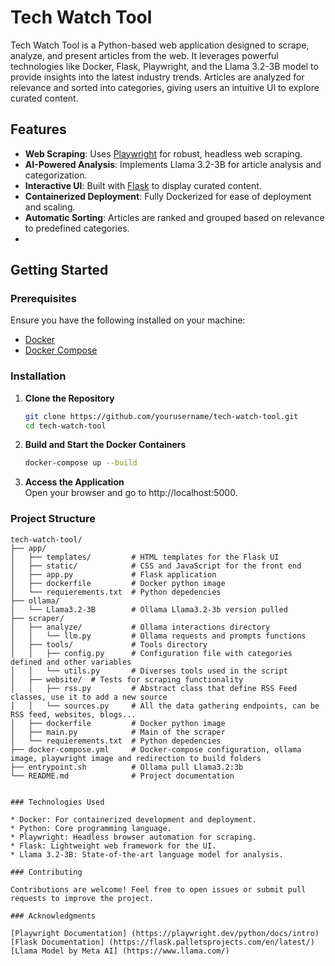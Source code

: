 # Tech Watch Tool

Tech Watch Tool is a Python-based web application designed to scrape, analyze, and present articles from the web. It leverages powerful technologies like Docker, Flask, Playwright, and the Llama 3.2-3B model to provide insights into the latest industry trends. Articles are analyzed for relevance and sorted into categories, giving users an intuitive UI to explore curated content.

## Features

- **Web Scraping**: Uses [Playwright](https://playwright.dev/) for robust, headless web scraping.
- **AI-Powered Analysis**: Implements Llama 3.2-3B for article analysis and categorization.
- **Interactive UI**: Built with [Flask](https://flask.palletsprojects.com/) to display curated content.
- **Containerized Deployment**: Fully Dockerized for ease of deployment and scaling.
- **Automatic Sorting**: Articles are ranked and grouped based on relevance to predefined categories.
- 
## Getting Started

### Prerequisites

Ensure you have the following installed on your machine:

- [Docker](https://www.docker.com/)
- [Docker Compose](https://docs.docker.com/compose/)


### Installation

1. **Clone the Repository**  
   ```bash
   git clone https://github.com/yourusername/tech-watch-tool.git
   cd tech-watch-tool

2. **Build and Start the Docker Containers**  
   ```bash
   docker-compose up --build

3. **Access the Application**  
   Open your browser and go to http://localhost:5000.

### Project Structure

   ```
   tech-watch-tool/
   ├── app/
   │   ├── templates/         # HTML templates for the Flask UI
   │   ├── static/            # CSS and JavaScript for the front end
   │   ├── app.py             # Flask application
   │   ├── dockerfile         # Docker python image
   │   └── requierements.txt  # Python depedencies
   ├── ollama/
   │   └── Llama3.2-3B        # Ollama Llama3.2-3b version pulled
   ├── scraper/
   │   ├── analyze/           # Ollama interactions directory
   │   │   └── llm.py         # Ollama requests and prompts functions
   │   ├── tools/             # Tools directory 
   │   │   ├── config.py      # Configuration file with categories defined and other variables
   │   │   └── utils.py       # Diverses tools used in the script
   │   ├── website/  # Tests for scraping functionality
   │   │   ├── rss.py         # Abstract class that define RSS Feed classes, use it to add a new source
   │   │   └── sources.py     # All the data gathering endpoints, can be RSS feed, websites, blogs...
   │   ├── dockerfile         # Docker python image
   │   ├── main.py            # Main of the scraper
   │   └── requierements.txt  # Python depedencies
   ├── docker-compose.yml     # Docker-compose configuration, ollama image, playwright image and redirection to build folders
   ├── entrypoint.sh          # Ollama pull Llama3.2:3b
   └── README.md              # Project documentation  


### Technologies Used

* Docker: For containerized development and deployment.
* Python: Core programming language.
* Playwright: Headless browser automation for scraping.
* Flask: Lightweight web framework for the UI.
* Llama 3.2-3B: State-of-the-art language model for analysis.

### Contributing

Contributions are welcome! Feel free to open issues or submit pull requests to improve the project.

### Acknowledgments

[Playwright Documentation] (https://playwright.dev/python/docs/intro)
[Flask Documentation] (https://flask.palletsprojects.com/en/latest/)
[Llama Model by Meta AI] (https://www.llama.com/)
